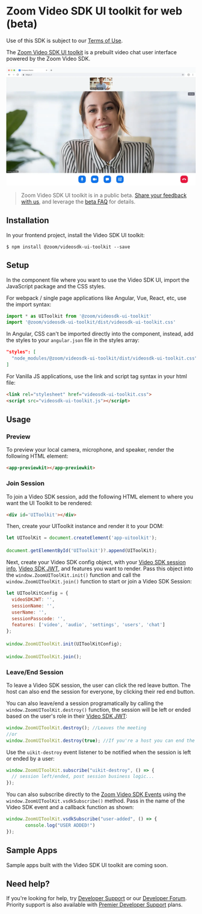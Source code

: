 # Zoom Video SDK UI toolkit for web (beta)

Use of this SDK is subject to our [Terms of Use](https://explore.zoom.us/en/video-sdk-terms/).

The [Zoom Video SDK UI toolkit](https://developers.zoom.us/docs/video-sdk/web/ui-toolkit/) is a prebuilt video chat user interface powered by the Zoom Video SDK.

![Zoom Video SDK UI toolkit web](videosdk-ui-toolkit-web.png)

> Zoom Video SDK UI toolkit is in a public beta. [Share your feedback with us](https://zoom.sjc1.qualtrics.com/jfe/form/SV_3NMYztWpWzNVSiG), and leverage the [beta FAQ](https://developers.zoom.us/docs/video-sdk/web/ui-toolkit/#beta-faq) for details.

## Installation

In your frontend project, install the Video SDK UI toolkit:

```
$ npm install @zoom/videosdk-ui-toolkit --save
```

## Setup

In the component file where you want to use the Video SDK UI, import the JavaScript package and the CSS styles.

For webpack / single page applications like Angular, Vue, React, etc, use the import syntax:

```js
import * as UIToolkit from '@zoom/videosdk-ui-toolkit'
import '@zoom/videosdk-ui-toolkit/dist/videosdk-ui-toolkit.css'
```

In Angular, CSS can't be imported directly into the component, instead, add the styles to your `angular.json` file in the styles array:

```JSON
"styles": [
  "node_modules/@zoom/videosdk-ui-toolkit/dist/videosdk-ui-toolkit.css",
]
```

For Vanilla JS applications, use the link and script tag syntax in your html file:

```html
<link rel="stylesheet" href="videosdk-ui-toolkit.css">
<script src="videosdk-ui-toolkit.js"></script>
```

## Usage

### Preview

To preview your local camera, microphone, and speaker, render the following HTML element:

```html
<app-previewkit></app-previewkit>
```

### Join Session

To join a Video SDK session, add the following HTML element to where you want the UI Toolkit to be rendered:

```html
<div id='UIToolkit'></div>
```

Then, create your UIToolkit instance and render it to your DOM:

```js
let UIToolKit = document.createElement('app-uitoolkit');

document.getElementById('UIToolkit')?.append(UIToolKit);
```

Next, create your Video SDK config object, with your [Video SDK session info](https://developers.zoom.us/docs/video-sdk/web/sessions/#prerequisites), [Video SDK JWT](https://developers.zoom.us/docs/video-sdk/auth/), and features you want to render. Pass this object into the `window.ZoomUIToolKit.init()` function and call the `window.ZoomUIToolKit.join()` function to start or join a Video SDK Session:

```js
let UIToolKitConfig = {
  videoSDKJWT: '',
  sessionName: '',
  userName: '',
  sessionPasscode: '',
  features: ['video', 'audio', 'settings', 'users', 'chat']
};

window.ZoomUIToolKit.init(UIToolKitConfig);

window.ZoomUIToolKit.join();
```

### Leave/End Session

To leave a Video SDK session, the user can click the red leave button. The host can also end the session for everyone, by clicking their red end button.

You can also leave/end a session programatically by calling the `window.ZoomUIToolKit.destroy()` function, the session will be left or ended based on the user's role in their [Video SDK JWT](https://developers.zoom.us/docs/video-sdk/auth/):

```js
window.ZoomUIToolKit.destroy(); //Leaves the meeting
//or
window.ZoomUIToolKit.destroy(true); //If you're a host you can end the meeting by passing in 'true'
```

Use the `uikit-destroy` event listener to be notified when the session is left or ended by a user:

```js
window.ZoomUIToolKit.subscribe("uikit-destroy", () => {
  // session left/ended, post session business logic...
});
```

You can also subscribe directly to the [Zoom Video SDK Events](https://marketplacefront.zoom.us/sdk/custom/web/modules/VideoClient.html#on) using the `window.ZoomUIToolKit.vsdkSubscribe()` method. Pass in the name of the Video SDK event and a callback function as shown:
 ```js
window.ZoomUIToolKit.vsdkSubscribe("user-added", () => {
        console.log("USER ADDED!")
});
```

## Sample Apps

Sample apps built with the Video SDK UI toolkit are coming soon.

## Need help?

If you're looking for help, try [Developer Support](https://devsupport.zoom.us) or our [Developer Forum](https://devforum.zoom.us). Priority support is also available with [Premier Developer Support](https://zoom.us/docs/en-us/developer-support-plans.html) plans.